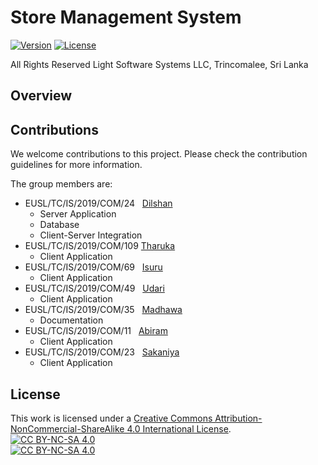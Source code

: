 # Store Management System

[![Version](https://img.shields.io/badge/version-1.1-brightgreen.svg)](https://pypi.org/project/ad-topic-recommender/)
[![License](https://img.shields.io/badge/license-CC%20BY--NC--SA%204.0-blue.svg)](https://creativecommons.org/licenses/by-nc-sa/4.0/)

All Rights Reserved  Light Software Systems LLC, Trincomalee, Sri Lanka
## Overview


## Contributions

We welcome contributions to this project. Please check the contribution guidelines for more information.

The group members are:

- EUSL/TC/IS/2019/COM/24&nbsp;&nbsp;  [Dilshan](https://github.com/dilshankarunarathne)
    - Server Application
    - Database
    - Client-Server Integration
- EUSL/TC/IS/2019/COM/109 [Tharuka](https://github.com/NadeeTharuka)
    - Client Application
- EUSL/TC/IS/2019/COM/69&nbsp;&nbsp; [Isuru](https://github.com/isurudayananda)
    - Client Application
- EUSL/TC/IS/2019/COM/49&nbsp;&nbsp; [Udari](https://github.com/UdariAdhikaram)
    - Client Application
- EUSL/TC/IS/2019/COM/35&nbsp;&nbsp; [Madhawa](https://github.com/MadhawaRathnayaka)
    - Documentation
- EUSL/TC/IS/2019/COM/11&nbsp;&nbsp; [Abiram](https://github.com/AbiramRam)
    - Client Application
- EUSL/TC/IS/2019/COM/23&nbsp;&nbsp; [Sakaniya](https://github.com/sakapanchu)
    - Client Application

## License

This work is licensed under a
[Creative Commons Attribution-NonCommercial-ShareAlike 4.0 International License][cc-by-nc-sa].  
[![CC BY-NC-SA 4.0][cc-by-nc-sa-shield]][cc-by-nc-sa]  
[![CC BY-NC-SA 4.0][cc-by-nc-sa-image]][cc-by-nc-sa]

[cc-by-nc-sa]: http://creativecommons.org/licenses/by-nc-sa/4.0/
[cc-by-nc-sa-image]: https://licensebuttons.net/l/by-nc-sa/4.0/88x31.png
[cc-by-nc-sa-shield]: https://img.shields.io/badge/License-CC%20BY--NC--SA%204.0-lightgrey.svg
